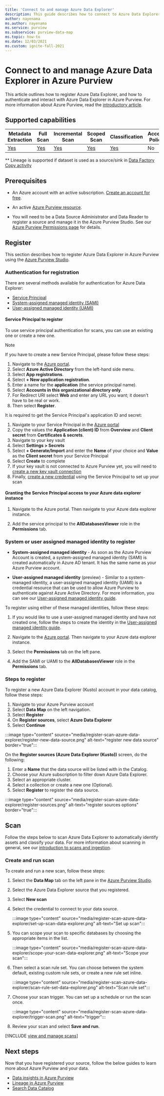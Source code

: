 ```yaml
---
title: 'Connect to and manage Azure Data Explorer'
description: This guide describes how to connect to Azure Data Explorer in Azure Purview, and use Azure Purview's features to scan and manage your Azure Data Explorer source.
author: nayenama
ms.author: nayenama
ms.service: purview
ms.subservice: purview-data-map
ms.topic: how-to
ms.date: 12/03/2021
ms.custom: ignite-fall-2021
---
```


# Connect to and manage Azure Data Explorer in Azure Purview


This article outlines how to register Azure Data Explorer, and how to authenticate and interact with Azure Data Explorer in Azure Purview. For more information about Azure Purview, read the [introductory article](overview.md).

## Supported capabilities

|**Metadata Extraction**|  **Full Scan**  |**Incremental Scan**|**Scoped Scan**|**Classification**|**Access Policy**|**Lineage**|
|---|---|---|---|---|---|---|
| [Yes](#register) | [Yes](#scan) | [Yes](#scan) | [Yes](#scan)| [Yes](#scan)| No | No** |

\** Lineage is supported if dataset is used as a source/sink in [Data Factory Copy activity](how-to-link-azure-data-factory.md) 

## Prerequisites

* An Azure account with an active subscription. [Create an account for free](https://azure.microsoft.com/free/?WT.mc_id=A261C142F).

* An active [Azure Purview resource](create-catalog-portal.md).

* You will need to be a Data Source Administrator and Data Reader to register a source and manage it in the Azure Purview Studio. See our [Azure Purview Permissions page](catalog-permissions.md) for details.

## Register

This section describes how to register Azure Data Explorer in Azure Purview using the [Azure Purview Studio](https://web.purview.azure.com/).

### Authentication for registration

There are several methods available for authentication for Azure Data Explorer:

- [Service Principal](#service-principal-to-register)
- [System-assigned managed identity (SAMI)](#system-or-user-assigned-managed-identity-to-register)
- [User-assigned managed identity (UAMI)](#system-or-user-assigned-managed-identity-to-register)

#### Service Principal to register

To use service principal authentication for scans, you can use an existing one or create a new one.

> [!Note]
> If you have to create a new Service Principal, please follow these steps:
> 1. Navigate to the [Azure portal](https://portal.azure.com).
> 1. Select **Azure Active Directory** from the left-hand side menu.
> 1. Select **App registrations**.
> 1. Select **+ New application registration**.
> 1. Enter a name for the **application** (the service principal name).
> 1. Select **Accounts in this organizational directory only**.
> 1. For Redirect URI select **Web** and enter any URL you want; it doesn't have to be real or work.
> 1. Then select **Register**.

It is required to get the Service Principal's application ID and secret:

1. Navigate to your Service Principal in the [Azure portal](https://portal.azure.com)
1. Copy the values the **Application (client) ID** from **Overview** and **Client secret** from **Certificates & secrets**.
1. Navigate to your key vault
1. Select **Settings > Secrets**
1. Select **+ Generate/Import** and enter the **Name** of your choice and **Value** as the **Client secret** from your Service Principal
1. Select **Create** to complete
1. If your key vault is not connected to Azure Purview yet, you will need to [create a new key vault connection](manage-credentials.md#create-azure-key-vaults-connections-in-your-azure-purview-account)
1. Finally, [create a new credential](manage-credentials.md#create-a-new-credential) using the Service Principal to set up your scan

#### Granting the Service Principal access to your Azure data explorer instance

1. Navigate to the Azure portal. Then navigate to your Azure data explorer instance.

1. Add the service principal to the **AllDatabasesViewer** role in the **Permissions** tab.

### System or user assigned managed identity to register

* **System-assigned managed identity** - As soon as the Azure Purview Account is created, a system-assigned managed identity (SAMI) is created automatically in Azure AD tenant. It has the same name as your Azure Purview account.

* **User-assigned managed identity** (preview) - Similar to a system-managed identity, a user-assigned managed identity (UAMI) is a credential resource that can be used to allow Azure Purview to authenticate against Azure Active Directory. For more information, you can see our [User-assigned managed identity guide](manage-credentials.md#create-a-user-assigned-managed-identity).

To register using either of these managed identities, follow these steps:

1. If you would like to use a user-assigned managed identity and have not created one, follow the steps to create the identity in the [User-assigned managed identity guide](manage-credentials.md#create-a-user-assigned-managed-identity).

1. Navigate to the [Azure portal](https://portal.azure.com). Then navigate to your Azure data explorer instance.

1. Select the **Permissions** tab on the left pane.

1. Add the SAMI or UAMI to the **AllDatabasesViewer** role in the **Permissions** tab.

### Steps to register

To register a new Azure Data Explorer (Kusto) account in your data catalog, follow these steps:

1. Navigate to your Azure Purview account
1. Select **Data Map** on the left navigation.
1. Select **Register**
1. On **Register sources**, select **Azure Data Explorer**
1. Select **Continue**

:::image type="content" source="media/register-scan-azure-data-explorer/register-new-data-source.png" alt-text="register new data source" border="true":::

On the **Register sources (Azure Data Explorer (Kusto))** screen, do the following:

1. Enter a **Name** that the data source will be listed with in the Catalog.
2. Choose your Azure subscription to filter down Azure Data Explorer.
3. Select an appropriate cluster.
4. Select a collection or create a new one (Optional).
5. Select **Register** to register the data source.

:::image type="content" source="media/register-scan-azure-data-explorer/register-sources.png" alt-text="register sources options" border="true":::

## Scan

Follow the steps below to scan Azure Data Explorer to automatically identify assets and classify your data. For more information about scanning in general, see our [introduction to scans and ingestion](concept-scans-and-ingestion.md).

### Create and run scan

To create and run a new scan, follow these steps:

1. Select the **Data Map** tab on the left pane in the [Azure Purview Studio](https://web.purview.azure.com/resource/).

1. Select the Azure Data Explorer source that you registered.

1. Select **New scan**

1. Select the credential to connect to your data source. 

   :::image type="content" source="media/register-scan-azure-data-explorer/set-up-scan-data-explorer.png" alt-text="Set up scan":::

1. You can scope your scan to specific databases by choosing the appropriate items in the list.

   :::image type="content" source="media/register-scan-azure-data-explorer/scope-your-scan-data-explorer.png" alt-text="Scope your scan":::

1. Then select a scan rule set. You can choose between the system default, existing custom rule sets, or create a new rule set inline.

   :::image type="content" source="media/register-scan-azure-data-explorer/scan-rule-set-data-explorer.png" alt-text="Scan rule set":::

1. Choose your scan trigger. You can set up a schedule or run the scan once.

   :::image type="content" source="media/register-scan-azure-data-explorer/trigger-scan.png" alt-text="trigger":::

1. Review your scan and select **Save and run**.

[!INCLUDE [view and manage scans](includes/view-and-manage-scans.md)]

## Next steps

Now that you have registered your source, follow the below guides to learn more about Azure Purview and your data.

- [Data insights in Azure Purview](concept-insights.md)
- [Lineage in Azure Purview](catalog-lineage-user-guide.md)
- [Search Data Catalog](how-to-search-catalog.md)
